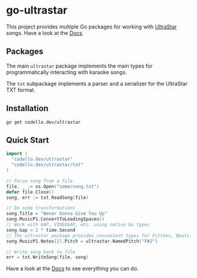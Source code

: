 # go-ultrastar

This project provides multiple Go packages for working with [UltraStar](https://usdx.eu) songs. Have a look at the [Docs](https://pkg.go.dev/github.com/Karaoke-Manager/go-ultrastar).

## Packages

The main `ultrastar` package implements the main types for programmatically interacting with karaoke songs.

The `txt` subpackage implements a parser and a serializer for the UltraStar TXT format.

## Installation

```shell
go get codello.dev/ultrastar
```

## Quick Start

```go
import (
  "codello.dev/ultrastar"
  "codello.dev/ultrastar/txt"
)

// Parse song from a file
file, _ := os.Open("some/song.txt")
defer file.Close()
song, err := txt.ReadSong(file)

// Do some transformations
song.Title = "Never Gonna Give You Up"
song.MusicP1.ConvertToLeadingSpaces()
// Work with GAP, VIDEOGAP, etc. using native Go types
song.Gap = 2 * time.Second
// The ultrastar package provides convenient types for Pitches, Beats, BPM, ...
song.MusicP1.Notes[2].Pitch = ultrastar.NamedPitch("F#2")

// Write song back to file
err = txt.WriteSong(file, song)
```

Have a look at the [Docs](https://pkg.go.dev/github.com/Karaoke-Manager/go-ultrastar) to see everything you can do.
